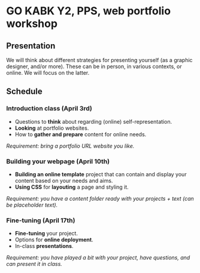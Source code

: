 # GO KABK Y2, PPS, web portfolio workshop

## Presentation

We will think about different strategies for presenting yourself (as a graphic designer, and/or more). These can be in person, in various contexts, or online. We will focus on the latter.

## Schedule

### Introduction class (April 3rd)

  - Questions to **think** about regarding (online) self-representation.
  - **Looking** at portfolio websites.
  - How to **gather and prepare** content for online needs.

*Requirement: bring a portfolio URL website you like.*

### Building your webpage (April 10th)

  - **Building an online template** project that can contain and display your content based on your needs and aims.
  - **Using CSS** for **layouting** a page and styling it.

*Requirement: you have a content folder ready with your projects + text (can be placeholder text).*

### Fine-tuning (April 17th)

  - **Fine-tuning** your project.
  - Options for **online deployment**.
  - In-class **presentations**.

*Requirement: you have played a bit with your project, have questions, and can present it in class.*
